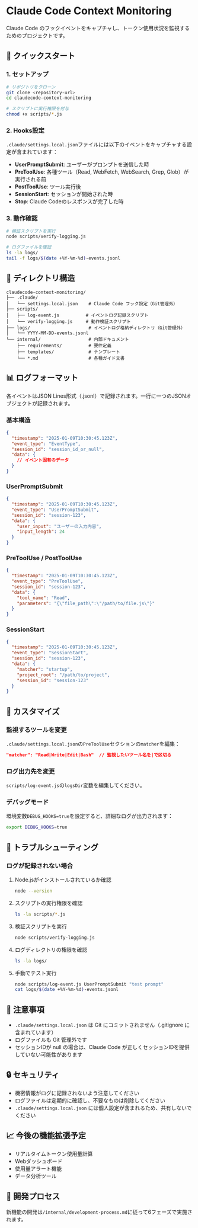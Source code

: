 # Claude Code Context Monitoring

Claude Code のフックイベントをキャプチャし、トークン使用状況を監視するためのプロジェクトです。

## 🚀 クイックスタート

### 1. セットアップ

```bash
# リポジトリをクローン
git clone <repository-url>
cd claudecode-context-monitoring

# スクリプトに実行権限を付与
chmod +x scripts/*.js
```

### 2. Hooks設定

`.claude/settings.local.json`ファイルには以下のイベントをキャプチャする設定が含まれています：

- **UserPromptSubmit**: ユーザーがプロンプトを送信した時
- **PreToolUse**: 各種ツール（Read, WebFetch, WebSearch, Grep, Glob）が実行される前
- **PostToolUse**: ツール実行後
- **SessionStart**: セッションが開始された時
- **Stop**: Claude Codeのレスポンスが完了した時

### 3. 動作確認

```bash
# 検証スクリプトを実行
node scripts/verify-logging.js

# ログファイルを確認
ls -la logs/
tail -f logs/$(date +%Y-%m-%d)-events.jsonl
```

## 📁 ディレクトリ構造

```
claudecode-context-monitoring/
├── .claude/
│   └── settings.local.json    # Claude Code フック設定（Git管理外）
├── scripts/
│   ├── log-event.js          # イベントログ記録スクリプト
│   └── verify-logging.js     # 動作検証スクリプト
├── logs/                      # イベントログ格納ディレクトリ（Git管理外）
│   └── YYYY-MM-DD-events.jsonl
└── internal/                  # 内部ドキュメント
    ├── requirements/          # 要件定義
    ├── templates/             # テンプレート
    └── *.md                   # 各種ガイド文書
```

## 📊 ログフォーマット

各イベントはJSON Lines形式（.jsonl）で記録されます。一行に一つのJSONオブジェクトが記録されます。

### 基本構造

```json
{
  "timestamp": "2025-01-09T10:30:45.123Z",
  "event_type": "EventType",
  "session_id": "session_id_or_null",
  "data": {
    // イベント固有のデータ
  }
}
```

### UserPromptSubmit

```json
{
  "timestamp": "2025-01-09T10:30:45.123Z",
  "event_type": "UserPromptSubmit",
  "session_id": "session-123",
  "data": {
    "user_input": "ユーザーの入力内容",
    "input_length": 24
  }
}
```

### PreToolUse / PostToolUse

```json
{
  "timestamp": "2025-01-09T10:30:45.123Z",
  "event_type": "PreToolUse",
  "session_id": "session-123",
  "data": {
    "tool_name": "Read",
    "parameters": "{\"file_path\":\"/path/to/file.js\"}"
  }
}
```

### SessionStart

```json
{
  "timestamp": "2025-01-09T10:30:45.123Z",
  "event_type": "SessionStart",
  "session_id": "session-123",
  "data": {
    "matcher": "startup",
    "project_root": "/path/to/project",
    "session_id": "session-123"
  }
}
```

## 🔧 カスタマイズ

### 監視するツールを変更

`.claude/settings.local.json`の`PreToolUse`セクションの`matcher`を編集：

```json
"matcher": "Read|Write|Edit|Bash"  // 監視したいツール名を|で区切る
```

### ログ出力先を変更

`scripts/log-event.js`の`logsDir`変数を編集してください。

### デバッグモード

環境変数`DEBUG_HOOKS=true`を設定すると、詳細なログが出力されます：

```bash
export DEBUG_HOOKS=true
```

## 🐛 トラブルシューティング

### ログが記録されない場合

1. Node.jsがインストールされているか確認
   ```bash
   node --version
   ```

2. スクリプトの実行権限を確認
   ```bash
   ls -la scripts/*.js
   ```

3. 検証スクリプトを実行
   ```bash
   node scripts/verify-logging.js
   ```

4. ログディレクトリの権限を確認
   ```bash
   ls -la logs/
   ```

5. 手動でテスト実行
   ```bash
   node scripts/log-event.js UserPromptSubmit "test prompt"
   cat logs/$(date +%Y-%m-%d)-events.jsonl
   ```

## 📝 注意事項

- `.claude/settings.local.json` は Git にコミットされません（.gitignore に含まれています）
- ログファイルも Git 管理外です
- セッションIDが null の場合は、Claude Code が正しくセッションIDを提供していない可能性があります

## 🔒 セキュリティ

- 機密情報がログに記録されないよう注意してください
- ログファイルは定期的に確認し、不要なものは削除してください
- `.claude/settings.local.json` には個人設定が含まれるため、共有しないでください

## 📈 今後の機能拡張予定

- リアルタイムトークン使用量計算
- Webダッシュボード
- 使用量アラート機能
- データ分析ツール

## 📝 開発プロセス

新機能の開発は`/internal/development-process.md`に従って6フェーズで実施されます。